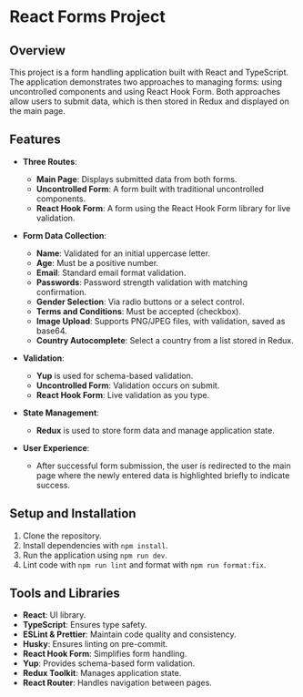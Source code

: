 # React Forms Project

## Overview

This project is a form handling application built with React and TypeScript. The application demonstrates two approaches to managing forms: using uncontrolled components and using React Hook Form. Both approaches allow users to submit data, which is then stored in Redux and displayed on the main page.

## Features

- **Three Routes**:
  - **Main Page**: Displays submitted data from both forms.
  - **Uncontrolled Form**: A form built with traditional uncontrolled components.
  - **React Hook Form**: A form using the React Hook Form library for live validation.

- **Form Data Collection**:
  - **Name**: Validated for an initial uppercase letter.
  - **Age**: Must be a positive number.
  - **Email**: Standard email format validation.
  - **Passwords**: Password strength validation with matching confirmation.
  - **Gender Selection**: Via radio buttons or a select control.
  - **Terms and Conditions**: Must be accepted (checkbox).
  - **Image Upload**: Supports PNG/JPEG files, with validation, saved as base64.
  - **Country Autocomplete**: Select a country from a list stored in Redux.

- **Validation**:
  - **Yup** is used for schema-based validation.
  - **Uncontrolled Form**: Validation occurs on submit.
  - **React Hook Form**: Live validation as you type.

- **State Management**:
  - **Redux** is used to store form data and manage application state.

- **User Experience**:
  - After successful form submission, the user is redirected to the main page where the newly entered data is highlighted briefly to indicate success.

## Setup and Installation

1. Clone the repository.
2. Install dependencies with `npm install`.
3. Run the application using `npm run dev`.
4. Lint code with `npm run lint` and format with `npm run format:fix`.

## Tools and Libraries

- **React**: UI library.
- **TypeScript**: Ensures type safety.
- **ESLint & Prettier**: Maintain code quality and consistency.
- **Husky**: Ensures linting on pre-commit.
- **React Hook Form**: Simplifies form handling.
- **Yup**: Provides schema-based form validation.
- **Redux Toolkit**: Manages application state.
- **React Router**: Handles navigation between pages.
